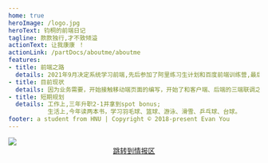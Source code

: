 ```yaml
---
home: true
heroImage: /logo.jpg
heroText: 钧桐的前端日记
tagline: 款款独行,才不致倾溢
actionText: 让我康康 ！
actionLink: /partDocs/aboutme/aboutme
features:
- title: 前端之路
  details: 2021年9月决定系统学习前端,先后参加了阿里练习生计划和百度前端训练营,最后在字节番茄小说实习并转正
- title: 目前现状
  details: 因为业务需要，开始接触移动端页面的编写，开始了和客户端、后端的三端联调之旅
- title: 短期规划
  details: 工作上,三年升职2-1并拿到spot bonus;
           生活上,今年读两本书，学习羽毛球、篮球、游泳、滑雪、乒乓球、台球。
footer: a student from HNU | Copyright © 2018-present Evan You
---
```


<Sakura></Sakura>

<!-- <img style="
    position:absolute;
    top:0;
    left:0;
    width:100%;
    height:565px;"
    src="/Hundred-refining-into-Immortals/background.svg"> -->

<img src="/Hundred-refining-into-Immortals/js.gif">

<div style="
    width:100%;
    display:flex;
    justify-content:center;">
    <HomeTitle/>
    <a href="https://github.com/KamenRider41/Hundred-refining-into-Immortals/discussions" target="_blank">跳转到情报区</a>
</div>


<div style="
    width:100%;
    display:flex;
    justify-content:center;">
  <Nav></Nav>
</div>